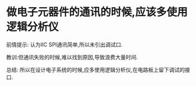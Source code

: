 # 做电子元器件的通讯的时候,应该多使用逻辑分析仪

前情提示: 认为IIC SPI通讯简单,所以未引出调试口.

教训:但通讯失败的时候,难以找到原因,导致浪费大量时间.

总结: 所以在设计电子系统的时候,应多使用逻辑分析仪,在电路板上留下调试的接口.